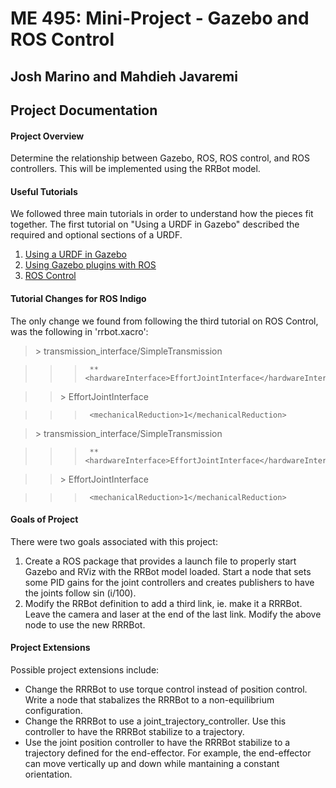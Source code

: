 ME 495: Mini-Project - Gazebo and ROS Control
=============================================

Josh Marino and Mahdieh Javaremi
--------------------------------


## Project Documentation ##


#### Project Overview ####
Determine the relationship between Gazebo, ROS, ROS control, and ROS controllers. This will be implemented using the RRBot model.


#### Useful Tutorials ####
We followed three main tutorials in order to understand how the pieces fit together. The first tutorial on "Using a URDF in Gazebo" described the required and optional sections of a URDF.

1. [Using a URDF in Gazebo](http://gazebosim.org/tutorials/?tut=ros_urdf")
2. [Using Gazebo plugins with ROS](http://gazebosim.org/tutorials?tut=ros_gzplugins)
3. [ROS Control](http://gazebosim.org/tutorials/?tut=ros_control)



#### Tutorial Changes for ROS Indigo ####
The only change we found from following the third tutorial on ROS Control, was the following in 'rrbot.xacro':

>  <transmission name="tran1">
>>    <type>transmission_interface/SimpleTransmission</type>

>>    **<joint name="joint1">**
>>>      **<hardwareInterface>EffortJointInterface</hardwareInterface>**
>>    **</joint>**

>>    <actuator name="motor1">
>>>      <hardwareInterface>EffortJointInterface</hardwareInterface>

>>>      <mechanicalReduction>1</mechanicalReduction>
>>    </actuator>
>  </transmission>

>  <transmission name="tran2">
>>    <type>transmission_interface/SimpleTransmission</type>

>>    **<joint name="joint2">**
>>>      **<hardwareInterface>EffortJointInterface</hardwareInterface>**
>>    **</joint>**

>>    <actuator name="motor2">
>>>      <hardwareInterface>EffortJointInterface</hardwareInterface>

>>>      <mechanicalReduction>1</mechanicalReduction>
>>    </actuator>
>  </transmission>


#### Goals of Project ####
There were two goals associated with this project:

1. Create a ROS package that provides a launch file to properly start Gazebo and RViz with the RRBot model loaded. Start a node that sets some PID gains for the joint controllers and creates publishers to have the joints follow sin (i/100).
2. Modify the RRBot definition to add a third link, ie. make it a RRRBot. Leave the camera and laser at the end of the last link. Modify the above node to use the new RRRBot.


#### Project Extensions ####
Possible project extensions include:

* Change the RRRBot to use torque control instead of position control. Write a node that stabalizes the RRRBot to a non-equilibrium configuration.
* Change the RRRBot to use a joint_trajectory_controller. Use this controller to have the RRRBot stabilize to a trajectory.
* Use the joint position controller to have the RRRBot stabilize to a trajectory defined for the end-effector. For example, the end-effector can move vertically up and down while mantaining a constant orientation.
